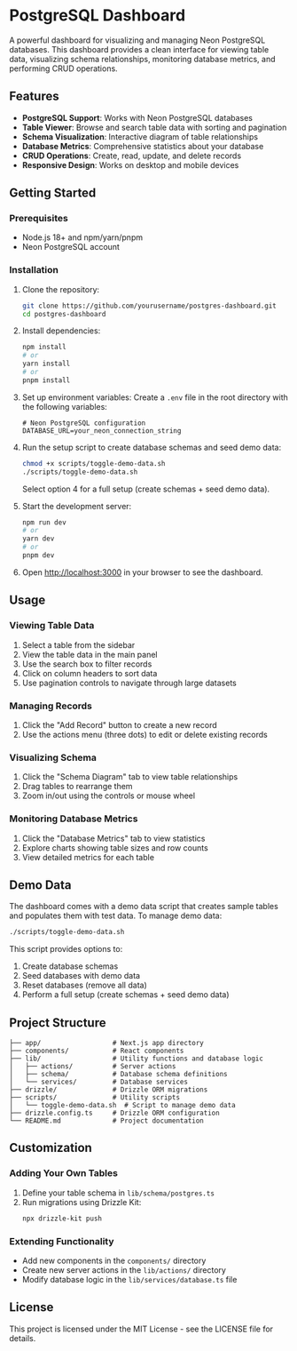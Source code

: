 # PostgreSQL Dashboard

A powerful dashboard for visualizing and managing Neon PostgreSQL databases. This dashboard provides a clean interface for viewing table data, visualizing schema relationships, monitoring database metrics, and performing CRUD operations.

## Features

- **PostgreSQL Support**: Works with Neon PostgreSQL databases
- **Table Viewer**: Browse and search table data with sorting and pagination
- **Schema Visualization**: Interactive diagram of table relationships
- **Database Metrics**: Comprehensive statistics about your database
- **CRUD Operations**: Create, read, update, and delete records
- **Responsive Design**: Works on desktop and mobile devices

## Getting Started

### Prerequisites

- Node.js 18+ and npm/yarn/pnpm
- Neon PostgreSQL account

### Installation

1. Clone the repository:
   ```bash
   git clone https://github.com/yourusername/postgres-dashboard.git
   cd postgres-dashboard
   ```

2. Install dependencies:
   ```bash
   npm install
   # or
   yarn install
   # or
   pnpm install
   ```

3. Set up environment variables:
   Create a `.env` file in the root directory with the following variables:
   ```
   # Neon PostgreSQL configuration
   DATABASE_URL=your_neon_connection_string
   ```

4. Run the setup script to create database schemas and seed demo data:
   ```bash
   chmod +x scripts/toggle-demo-data.sh
   ./scripts/toggle-demo-data.sh
   ```
   
   Select option 4 for a full setup (create schemas + seed demo data).

5. Start the development server:
   ```bash
   npm run dev
   # or
   yarn dev
   # or
   pnpm dev
   ```

6. Open [http://localhost:3000](http://localhost:3000) in your browser to see the dashboard.

## Usage

### Viewing Table Data

1. Select a table from the sidebar
2. View the table data in the main panel
3. Use the search box to filter records
4. Click on column headers to sort data
5. Use pagination controls to navigate through large datasets

### Managing Records

1. Click the "Add Record" button to create a new record
2. Use the actions menu (three dots) to edit or delete existing records

### Visualizing Schema

1. Click the "Schema Diagram" tab to view table relationships
2. Drag tables to rearrange them
3. Zoom in/out using the controls or mouse wheel

### Monitoring Database Metrics

1. Click the "Database Metrics" tab to view statistics
2. Explore charts showing table sizes and row counts
3. View detailed metrics for each table

## Demo Data

The dashboard comes with a demo data script that creates sample tables and populates them with test data. To manage demo data:

```bash
./scripts/toggle-demo-data.sh
```

This script provides options to:
1. Create database schemas
2. Seed databases with demo data
3. Reset databases (remove all data)
4. Perform a full setup (create schemas + seed demo data)

## Project Structure

```
├── app/                  # Next.js app directory
├── components/           # React components
├── lib/                  # Utility functions and database logic
│   ├── actions/          # Server actions
│   ├── schema/           # Database schema definitions
│   └── services/         # Database services
├── drizzle/              # Drizzle ORM migrations
├── scripts/              # Utility scripts
│   └── toggle-demo-data.sh  # Script to manage demo data
├── drizzle.config.ts     # Drizzle ORM configuration
└── README.md             # Project documentation
```

## Customization

### Adding Your Own Tables

1. Define your table schema in `lib/schema/postgres.ts`
2. Run migrations using Drizzle Kit:
   ```bash
   npx drizzle-kit push
   ```

### Extending Functionality

- Add new components in the `components/` directory
- Create new server actions in the `lib/actions/` directory
- Modify database logic in the `lib/services/database.ts` file

## License

This project is licensed under the MIT License - see the LICENSE file for details.
